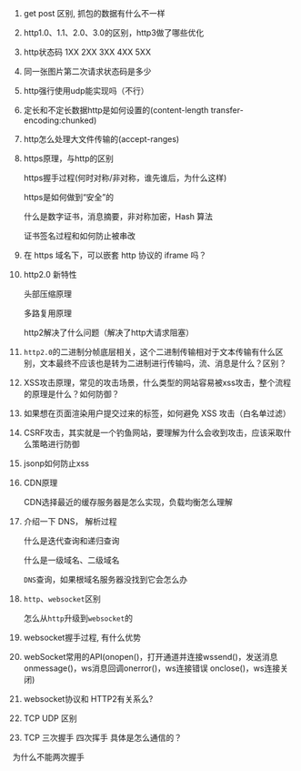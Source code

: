 1. get post 区别, 抓包的数据有什么不一样

6. http1.0、1.1、2.0、3.0的区别，http3做了哪些优化

7. http状态码 1XX 2XX 3XX 4XX 5XX 

9. 同一张图片第二次请求状态码是多少

10. http强行使用udp能实现吗（不行）

11. 定长和不定长数据http是如何设置的(content-length  transfer-encoding:chunked)

12. http怎么处理大文件传输的(accept-ranges)

14. https原理，与http的区别 

    https握手过程(何时对称/非对称，谁先谁后，为什么这样)

    https是如何做到“安全”的

    什么是数字证书，消息摘要，非对称加密，Hash 算法

    证书签名过程和如何防止被串改

16. 在 https 域名下，可以嵌套 http 协议的 iframe 吗？

18. http2.0 新特性

    头部压缩原理 

    多路复用原理  

    http2解决了什么问题（解决了http大请求阻塞）

19. `http2.0`的二进制分帧底层相关，这个二进制传输相对于文本传输有什么区别，文本最终不应该也是转为二进制进行传输吗，流、消息是什么？区别？

21. XSS攻击原理，常见的攻击场景，什么类型的网站容易被xss攻击，整个流程的原理是什么？如何防御？

22. 如果想在页面渲染用户提交过来的标签，如何避免 XSS 攻击（白名单过滤）

23. CSRF攻击，其实就是一个钓鱼网站，要理解为什么会收到攻击，应该采取什么策略进行防御

24. jsonp如何防止xss

26. CDN原理

    CDN选择最近的缓存服务器是怎么实现，负载均衡怎么理解

27. 介绍一下 DNS， 解析过程

    什么是迭代查询和递归查询

    什么是一级域名、二级域名

    `DNS`查询，如果根域名服务器没找到它会怎么办

28. `http`、`websocket`区别

    怎么从`http`升级到`websocket`的

29. websocket握手过程, 有什么优势

30. webSocket常用的API(onopen()，打开通道并连接wssend()，发送消息onmessage()，ws消息回调onerror()，ws连接错误     onclose()，ws连接关闭)

31. websocket协议和 HTTP2有关系么?

32. TCP UDP 区别

33. TCP 三次握手 四次挥手 具体是怎么通信的？

​        为什么不能两次握手
